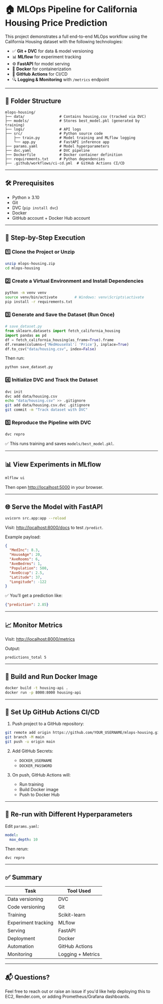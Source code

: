 # 🏠 MLOps Pipeline for California Housing Price Prediction

This project demonstrates a full end-to-end MLOps workflow using the California Housing dataset with the following technologies:

- ✅ **Git + DVC** for data & model versioning
- 📊 **MLflow** for experiment tracking
- ⚙️ **FastAPI** for model serving
- 🐳 **Docker** for containerization
- 🔁 **GitHub Actions** for CI/CD
- 🔍 **Logging & Monitoring** with `/metrics` endpoint

---

## 📁 Folder Structure

```
mlops-housing/
├── data/                # Contains housing.csv (tracked via DVC)
├── models/              # Stores best_model.pkl (generated by training)
├── logs/                # API logs
├── src/                 # Python source code
│   ├── train.py         # Model training and MLflow logging
│   └── app.py           # FastAPI inference app
├── params.yaml          # Model hyperparameters
├── dvc.yaml             # DVC pipeline
├── Dockerfile           # Docker container definition
├── requirements.txt     # Python dependencies
├── .github/workflows/ci-cd.yml  # GitHub Actions CI/CD
```

---

## 🛠️ Prerequisites

- Python ≥ 3.10
- Git
- DVC (`pip install dvc`)
- Docker
- GitHub account + Docker Hub account

---

## 🚀 Step-by-Step Execution

### 1️⃣ Clone the Project or Unzip

```bash
unzip mlops-housing.zip
cd mlops-housing
```

### 2️⃣ Create a Virtual Environment and Install Dependencies

```bash
python -m venv venv
source venv/bin/activate        # Windows: venv\Scripts\activate
pip install -r requirements.txt
```

### 3️⃣ Generate and Save the Dataset (Run Once)

```python
# save_dataset.py
from sklearn.datasets import fetch_california_housing
import pandas as pd
df = fetch_california_housing(as_frame=True).frame
df.rename(columns={'MedHouseVal': 'Price'}, inplace=True)
df.to_csv("data/housing.csv", index=False)
```

Then run:

```bash
python save_dataset.py
```

### 4️⃣ Initialize DVC and Track the Dataset

```bash
dvc init
dvc add data/housing.csv
echo "data/housing.csv" >> .gitignore
git add data/housing.csv.dvc .gitignore
git commit -m "Track dataset with DVC"
```

### 5️⃣ Reproduce the Pipeline with DVC

```bash
dvc repro
```

✅ This runs training and saves `models/best_model.pkl`.

---

## 📊 View Experiments in MLflow

```bash
mlflow ui
```

Then open [http://localhost:5000](http://localhost:5000) in your browser.

---

## 🌐 Serve the Model with FastAPI

```bash
uvicorn src.app:app --reload
```

Visit: [http://localhost:8000/docs](http://localhost:8000/docs) to test `/predict`.

Example payload:

```json
{
  "MedInc": 8.3,
  "HouseAge": 20,
  "AveRooms": 6,
  "AveBedrms": 1,
  "Population": 500,
  "AveOccup": 2.5,
  "Latitude": 37,
  "Longitude": -122
}
```

✅ You’ll get a prediction like:

```json
{"prediction": 2.85}
```

---

## 📈 Monitor Metrics

Visit: [http://localhost:8000/metrics](http://localhost:8000/metrics)

Output:
```
predictions_total 5
```

---

## 🐳 Build and Run Docker Image

```bash
docker build -t housing-api .
docker run -p 8000:8000 housing-api
```

---

## 🔁 Set Up GitHub Actions CI/CD

1. Push project to a GitHub repository:

```bash
git remote add origin https://github.com/YOUR_USERNAME/mlops-housing.git
git branch -M main
git push -u origin main
```

2. Add GitHub Secrets:
   - `DOCKER_USERNAME`
   - `DOCKER_PASSWORD`

3. On push, GitHub Actions will:
   - Run training
   - Build Docker image
   - Push to Docker Hub

---

## 🔁 Re-run with Different Hyperparameters

Edit `params.yaml`:

```yaml
model:
  max_depth: 10
```

Then rerun:

```bash
dvc repro
```

---

## ✅ Summary

| Task                     | Tool Used        |
|--------------------------|------------------|
| Data versioning          | DVC              |
| Code versioning          | Git              |
| Training                 | Scikit-learn     |
| Experiment tracking      | MLflow           |
| Serving                  | FastAPI          |
| Deployment               | Docker           |
| Automation               | GitHub Actions   |
| Monitoring               | Logging + Metrics|

---

## 📬 Questions?

Feel free to reach out or raise an issue if you'd like help deploying this to EC2, Render.com, or adding Prometheus/Grafana dashboards.
